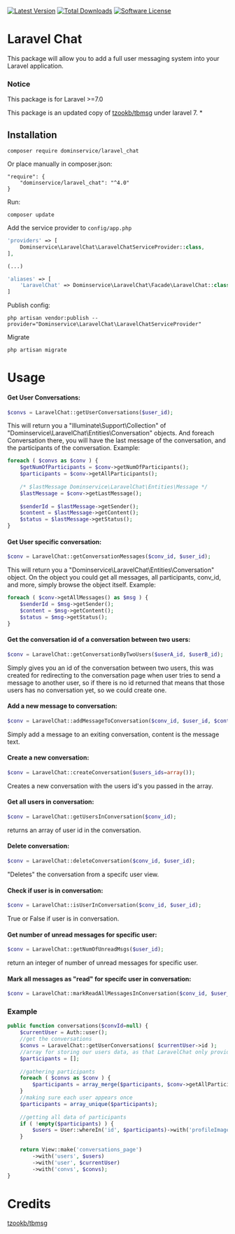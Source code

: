 [![Latest Version](https://img.shields.io/github/release/dominservice/laravel_chat.svg?style=flat-square)](https://github.com/dominservice/laravel_chat/releases)
[![Total Downloads](https://img.shields.io/packagist/dt/dominservice/laravel_chat.svg?style=flat-square)](https://packagist.org/packages/dominservice/laravel_chat)
[![Software License](https://img.shields.io/badge/license-MIT-brightgreen.svg?style=flat-square)](LICENSE)

# Laravel Chat
This package will allow you to add a full user messaging system into your Laravel application.

### Notice
This package is for Laravel >=7.0

This package is an updated copy of [tzookb/tbmsg](https://github.com/tzookb/tbmsg) under laravel 7. *

## Installation
```
composer require dominservice/laravel_chat
```
Or place manually in composer.json:
```
"require": {
    "dominservice/laravel_chat": "^4.0"
}
```
Run:
```
composer update
```
Add the service provider to `config/app.php` 
```php
'providers' => [
    Dominservice\LaravelChat\LaravelChatServiceProvider::class,
],

(...)

'aliases' => [
    'LaravelChat' => Dominservice\LaravelChat\Facade\LaravelChat::class,
]
```
Publish config:

```
php artisan vendor:publish --provider="Dominservice\LaravelChat\LaravelChatServiceProvider"
```
Migrate
```
php artisan migrate
```

# Usage

#### Get User Conversations:

```php
$convs = LaravelChat::getUserConversations($user_id);
```
This will return you a "Illuminate\Support\Collection" of "Dominservice\LaravelChat\Entities\Conversation" objects.
And foreach Conversation there, you will have the last message of the conversation, and the participants of the conversation.
Example:
```php
foreach ( $convs as $conv ) {
    $getNumOfParticipants = $conv->getNumOfParticipants();
    $participants = $conv->getAllParticipants();
            
    /* $lastMessage Dominservice\LaravelChat\Entities\Message */
    $lastMessage = $conv->getLastMessage();
            
    $senderId = $lastMessage->getSender();
    $content = $lastMessage->getContent();
    $status = $lastMessage->getStatus();
}
```

#### Get User specific conversation:

```php
$conv = LaravelChat::getConversationMessages($conv_id, $user_id);
```
This will return you a "Dominservice\LaravelChat\Entities\Conversation" object.
On the object you could get all messages, all participants, conv_id, and more, simply browse the object itself.
Example:
```php
foreach ( $conv->getAllMessages() as $msg ) {
    $senderId = $msg->getSender();
    $content = $msg->getContent();
    $status = $msg->getStatus();
}
```
#### Get the conversation id of a conversation between two users:

```php
$conv = LaravelChat::getConversationByTwoUsers($userA_id, $userB_id);
```
Simply gives you an id of the conversation between two users, this was created for redirecting to the conversation page when user tries to send a message to another user, so if there is no id returned that means that those users has no conversation yet, so we could create one.
#### Add a new message to conversation:

```php
$conv = LaravelChat::addMessageToConversation($conv_id, $user_id, $content);
```
Simply add a message to an exiting conversation, content is the message text.
#### Create a new conversation:

```php
$conv = LaravelChat::createConversation($users_ids=array());
```
Creates a new conversation with the users id's you passed in the array.

#### Get all users in conversation:

```php
$conv = LaravelChat::getUsersInConversation($conv_id);
```
returns an array of user id in the conversation.

#### Delete conversation:

```php
$conv = LaravelChat::deleteConversation($conv_id, $user_id);
```
"Deletes" the conversation from a specifc user view.
#### Check if user is in conversation:

```php
$conv = LaravelChat::isUserInConversation($conv_id, $user_id);
```
True or False if user is in conversation.

#### Get number of unread messages for specific user:

```php
$conv = LaravelChat::getNumOfUnreadMsgs($user_id);
```
return an integer of number of unread messages for specific user.

#### Mark all messages as "read" for specifc user in conversation:

```php
$conv = LaravelChat::markReadAllMessagesInConversation($conv_id, $user_id);
```

### Example
```php
public function conversations($convId=null) {
    $currentUser = Auth::user();
    //get the conversations
    $convs = LaravelChat::getUserConversations( $currentUser->id );
    //array for storing our users data, as that LaravelChat only provides user id's
    $participants = [];
    
    //gathering participants
    foreach ( $convs as $conv ) {
        $participants = array_merge($participants, $conv->getAllParticipants());
    }
    //making sure each user appears once
    $participants = array_unique($participants);
    
    //getting all data of participants
    if ( !empty($participants) ) {
        $users = User::whereIn('id', $participants)->with('profileImage')->getDictionary();
    }
            
    return View::make('conversations_page')
        ->with('users', $users)
        ->with('user', $currentUser)
        ->with('convs', $convs);
}
```

# Credits

[tzookb/tbmsg](https://github.com/tzookb/tbmsg)
